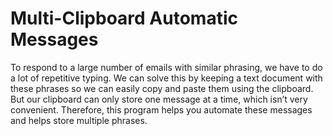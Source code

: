 # Multi-Clipboard Automatic Messages

To respond to a large number of emails with similar phrasing, we have to do a lot of repetitive typing. 
We can solve this by keeping a text document with these phrases so we can easily copy and paste them using the clipboard. 
But our clipboard can only store one message at a time, which isn’t very convenient. 
Therefore, this program helps you automate these messages and helps store multiple phrases.
